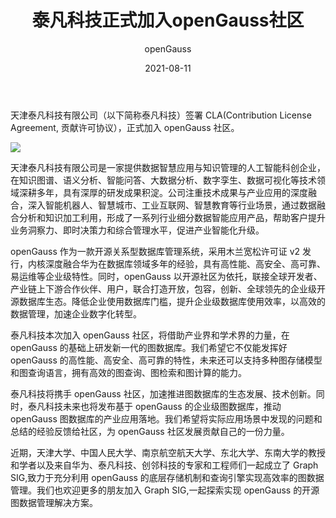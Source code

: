 ﻿---
title: ' 泰凡科技正式加入openGauss社区'
date: '2021-08-11'
tags: ['theme']
banner: '/category/news/2021-08-11/banner.png'
category: 'news'
author: 'openGauss'
summary: '泰凡科技签署CLA，正式加入openGauss社区'
---

天津泰凡科技有限公司（以下简称泰凡科技）签署 CLA(Contribution License Agreement, 贡献许可协议），正式加入 openGauss 社区。

<img src="/zh/news/2021-08-11/banner.png" >

天津泰凡科技有限公司是一家提供数据智慧应用与知识管理的人工智能科创企业，在知识图谱、语义分析、智能问答、大数据分析、数字孪生、数据可视化等技术领域深耕多年，具有深厚的研发成果积淀。公司注重技术成果与产业应用的深度融合，深入智能机器人、智慧城市、工业互联网、智慧教育等行业场景，通过数据融合分析和知识加工利用，形成了一系列行业细分数据智能应用产品，帮助客户提升业务洞察力、即时决策力和综合管理水平，促进产业智能化升级。

openGauss 作为一款开源关系型数据库管理系统，采用木兰宽松许可证 v2 发行，内核深度融合华为在数据库领域多年的经验，具有高性能、高安全、高可靠、易运维等企业级特性。同时，openGauss 以开源社区为依托，联接全球开发者、产业链上下游合作伙伴、用户，联合打造开放，包容，创新、全球领先的企业级开源数据库生态。降低企业使用数据库门槛，提升企业级数据库使用效率，以高效的数据管理，加速企业数字化转型。

泰凡科技本次加入 openGauss 社区，将借助产业界和学术界的力量，在 openGauss 的基础上研发新一代的图数据库。我们希望它不仅能发挥好 openGauss 的高性能、高安全、高可靠的特性，未来还可以支持多种图存储模型和图查询语言，拥有高效的图查询、图检索和图计算的能力。

泰凡科技将携手 openGauss 社区，加速推进图数据库的生态发展、技术创新。同时，泰凡科技未来也将发布基于 openGauss 的企业级图数据库，推动 openGauss 图数据库的产业应用落地。我们希望将实际应用场景中发现的问题和总结的经验反馈给社区，为 openGauss 社区发展贡献自己的一份力量。

近期，天津大学、中国人民大学、南京航空航天大学、东北大学、东南大学的教授和学者以及来自华为、泰凡科技、创邻科技的专家和工程师们一起成立了 Graph SIG,致力于充分利用 openGauss 的底层存储机制和查询引擎实现高效率的图数据管理。我们也欢迎更多的朋友加入 Graph SIG,一起探索实现 openGauss 的开源图数据管理解决方案。
